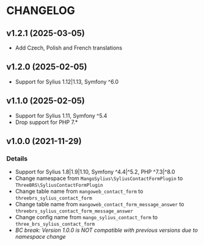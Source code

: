 # CHANGELOG

## v1.2.1 (2025-03-05)
- Add Czech, Polish and French translations

## v1.2.0 (2025-02-05)
- Support for Sylius 1.12|1.13, Symfony ^6.0

## v1.1.0 (2025-02-05)
- Support for Sylius 1.11, Symfony ^5.4
- Drop support for PHP 7.*

## v1.0.0 (2021-11-29)

### Details

- Support for Sylius 1.8|1.9|1.10, Symfony ^4.4|^5.2, PHP ^7.3|^8.0
- Change namespace from `MangoSylius\SyliusContactFormPlugin` to `ThreeBRS\SyliusContactFormPlugin`
- Change table name from `mangoweb_contact_form` to `threebrs_sylius_contact_form`
- Change table name from `mangoweb_contact_form_message_answer` to `threebrs_sylius_contact_form_message_answer`
- Change config name from `mango_sylius_contact_form` to `three_brs_sylius_contact_form`
- *BC break: Version 1.0.0 is NOT compatible with previous versions due to namespace change*

